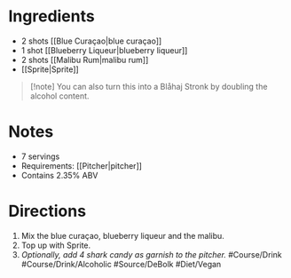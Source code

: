# Ingredients
- 2 shots [[Blue Curaçao|blue curaçao]]
- 1 shot [[Blueberry Liqueur|blueberry liqueur]]
- 2 shots [[Malibu Rum|malibu rum]]
- [[Sprite|Sprite]]
> [!note] You can also turn this into a Blåhaj Stronk by doubling the alcohol content.
# Notes
- 7 servings
- Requirements: [[Pitcher|pitcher]]
- Contains 2.35% ABV
# Directions
1. Mix the blue curaçao, blueberry liqueur and the malibu.
2. Top up with Sprite.
3. *Optionally, add 4 shark candy as garnish to the pitcher.*
#Course/Drink #Course/Drink/Alcoholic #Source/DeBolk #Diet/Vegan 
